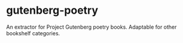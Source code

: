 # gutenberg-poetry
An extractor for Project Gutenberg poetry books. Adaptable for other bookshelf categories.
